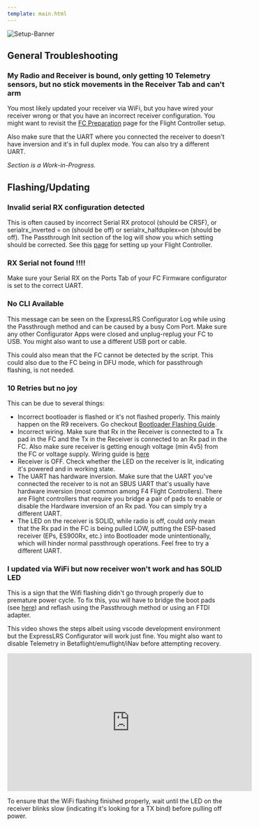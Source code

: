 ```yaml
---
template: main.html
---
```


![Setup-Banner](https://raw.githubusercontent.com/ExpressLRS/ExpressLRS-Hardware/master/img/quick-start.png)

## General Troubleshooting

### My Radio and Receiver is bound, only getting 10 Telemetry sensors, but no stick movements in the Receiver Tab and can't arm

You most likely updated your receiver via WiFi, but you have wired your receiver wrong or that you have an incorrect receiver configuration. You might want to revisit the [FC Preparation](/quick-start/rx-fcprep.md) page for the Flight Controller setup.

Also make sure that the UART where you connected the receiver to doesn't have inversion and it's in full duplex mode. You can also try a different UART.

*Section is a Work-in-Progress.*

## Flashing/Updating

### Invalid serial RX configuration detected

This is often caused by incorrect Serial RX protocol (should be CRSF), or serialrx_inverted = on (should be off) or serialrx_halfduplex=on (should be off). The Passthrough Init section of the log will show you which setting should be corrected. See this [page](/quick-start/rx-fcprep.md) for setting up your Flight Controller.

### RX Serial not found !!!!

Make sure your Serial RX on the Ports Tab of your FC Firmware configurator is set to the correct UART.

### No CLI Available

This message can be seen on the ExpressLRS Configurator Log while using the Passthrough method and can be caused by a busy Com Port. Make sure any other Configurator Apps were closed and unplug-replug your FC to USB. You might also want to use a different USB port or cable.

This could also mean that the FC cannot be detected by the script. This could also due to the FC being in DFU mode, which for passthrough flashing, is not needed.

### 10 Retries but no joy

This can be due to several things:

- Incorrect bootloader is flashed or it's not flashed properly. This mainly happen on the R9 receivers. Go checkout [Bootloader Flashing Guide](/quick-start/flashing-bootloader.md).
- Incorrect wiring. Make sure that Rx in the Receiver is connected to a Tx pad in the FC and the Tx in the Receiver is connected to an Rx pad in the FC. Also make sure receiver is getting enough voltage (min 4v5) from the FC or voltage supply. Wiring guide is [here](/quick-start/rx-fcprep.md)
- Receiver is OFF. Check whether the LED on the receiver is lit, indicating it's powered and in working state.
- The UART has hardware inversion. Make sure that the UART you've connected the receiver to is not an SBUS UART that's usually have hardware inversion (most common among F4 Flight Controllers). There are Flight controllers that require you bridge a pair of pads to enable or disable the Hardware inversion of an Rx pad. You can simply try a different UART.
- The LED on the receiver is SOLID, while radio is off, could only mean that the Rx pad in the FC is being pulled LOW, putting the ESP-based receiver (EPs, ES900Rx, etc.) into Bootloader mode unintentionally, which will hinder normal passthrough operations. Feel free to try a different UART.

### I updated via WiFi but now receiver won't work and has SOLID LED

This is a sign that the Wifi flashing didn't go through properly due to premature power cycle. To fix this, you will have to bridge the boot pads (see [here](/quick-start/rx-fcprep.md)) and reflash using the Passthrough method or using an FTDI adapter.

This video shows the steps albeit using vscode development environment but the ExpressLRS Configurator will work just fine. You might also want to disable Telemetry in Betaflight/emuflight/iNav before attempting recovery.

<iframe width="560" height="315" src="https://www.youtube.com/embed/SShMaLnqZr8" title="YouTube video player" frameborder="0" allow="accelerometer; autoplay; clipboard-write; encrypted-media; gyroscope; picture-in-picture" allowfullscreen></iframe>

To ensure that the WiFi flashing finished properly, wait until the LED on the receiver blinks slow (indicating it's looking for a TX bind) before pulling off power.